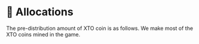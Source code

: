 # 🔸 Allocations

The pre-distribution amount of XTO coin is as follows. We make most of the XTO coins mined in the game.

<figure><img src="https://lh3.googleusercontent.com/14MFKKBqZFeI3d1gIXrCFuBFMHwD_GReqwQxqNqzmUnnXYYLsF6JtlhNTZfsJ9vZ4BjpOJSOoay15u48h3azCpW23TYCAID0yc9dDUqAV8pVDTzYGvMR2OsoldYzBR5TAJGsvVmIQZ3H0gAM-IIOiprdWBg9xhOWpJZZHXtPK-Q3KX7n_-V0JWRO_XKVRg" alt=""><figcaption></figcaption></figure>
